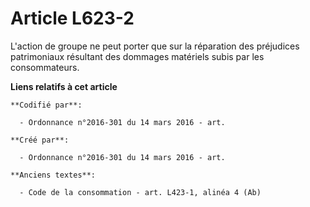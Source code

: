 # Article L623-2

L'action de groupe ne peut porter que sur la réparation des préjudices patrimoniaux résultant des dommages matériels subis
par les consommateurs.

**Liens relatifs à cet article**

	**Codifié par**:

	  - Ordonnance n°2016-301 du 14 mars 2016 - art.

	**Créé par**:

	  - Ordonnance n°2016-301 du 14 mars 2016 - art.

	**Anciens textes**:

	  - Code de la consommation - art. L423-1, alinéa 4 (Ab)
